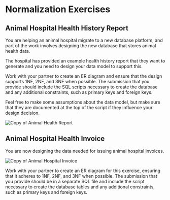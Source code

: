 # Normalization Exercises

## Animal Hospital Health History Report

You are helping an animal hospital migrate to a new database platform, and part of the work involves 
designing the new database that stores animal health data.

The hospital has provided an example health history report that they want to generate
and you need to design your data model to support this.

Work with your partner to create an ER diagram and ensure that the design supports 1NF, 2NF, and 3NF when
possible. The submission that you provide should include the SQL scripts necessary to create the database 
and any additional constraints, such as primary keys and foreign keys.

Feel free to make some assumptions about the data model, but make sure that they are documented at the top
of the script if they influence your design decision.

![Copy of Animal Health Report](etc/normalization-exercise-1.jpg)  

## Animal Hospital Health Invoice

You are now designing the data needed for issuing animal hospital invoices.

![Copy of Animal Hospital Invoice](etc/normalization-exercise-2.jpg)

Work with your partner to create an ER diagram for this exercise, ensuring that it adheres to 
1NF, 2NF, and 3NF when possible.
The submission that you provide should be in a separate SQL file and include the script 
necessary to create the database tables
and any additional constraints, such as primary keys and foreign keys.